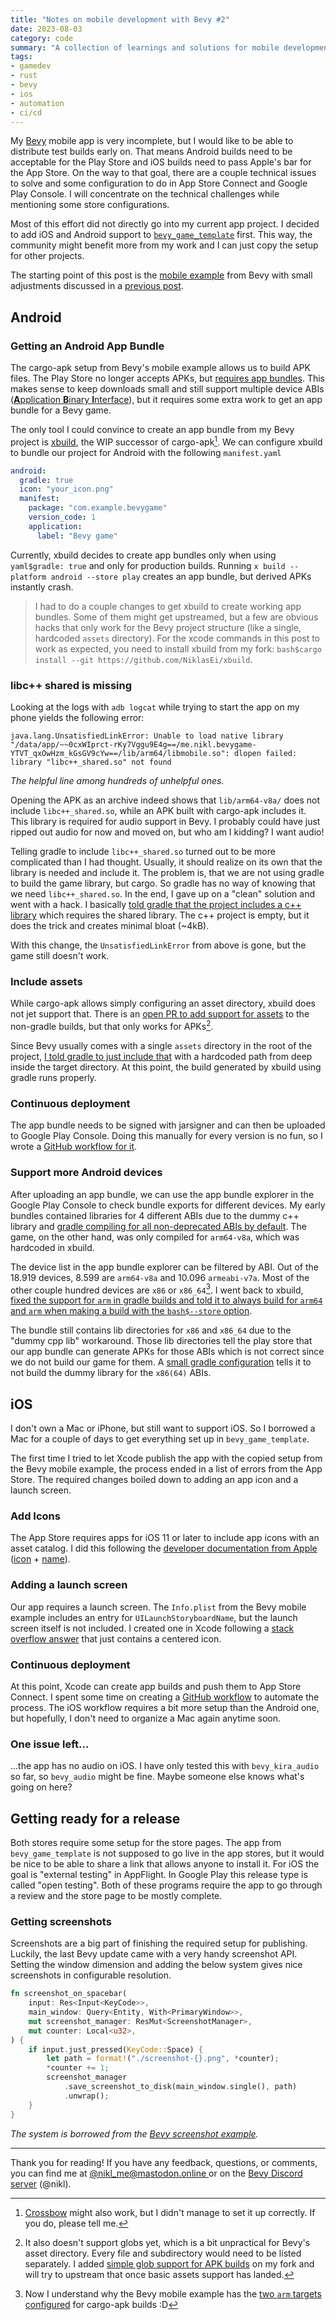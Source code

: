 ```yaml
---
title: "Notes on mobile development with Bevy #2"
date: 2023-08-03
category: code
summary: "A collection of learnings and solutions for mobile development with Bevy. Among others, contains notes on how to get an Android App Bundle and hot to prepare your Android and iOS builds for the stores."
tags:
- gamedev
- rust
- bevy
- ios
- automation
- ci/cd
---
```


My [Bevy][bevy] mobile app is very incomplete, but I would like to be able to distribute test builds early on. That means Android builds need to be acceptable for the Play Store and iOS builds need to pass Apple's bar for the App Store. On the way to that goal, there are a couple technical issues to solve and some configuration to do in App Store Connect and Google Play Console. I will concentrate on the technical challenges while mentioning some store configurations.

Most of this effort did not directly go into my current app project. I decided to add iOS and Android support to [`bevy_game_template`][bevy_game_template] first. This way, the community might benefit more from my work and I can just copy the setup for other projects.

The starting point of this post is the [mobile example][mobile_example] from Bevy with small adjustments discussed in a [previous post][bevy-mobile-1].

## Android

### Getting an Android App Bundle

The cargo-apk setup from Bevy's mobile example allows us to build APK files. The Play Store no longer accepts APKs, but [requires app bundles][app-bundles-only]. This makes sense to keep downloads small and still support multiple device ABIs ([**A**pplication **B**inary **I**nterface][abi-wiki]), but it requires some extra work to get an app bundle for a Bevy game.

The only tool I could convince to create an app bundle from my Bevy project is [xbuild][xbuild], the WIP successor of cargo-apk[^1]. We can configure xbuild to bundle our project for Android with the following `manifest.yaml`

```yaml
android:
  gradle: true
  icon: "your_icon.png"
  manifest:
    package: "com.example.bevygame"
    version_code: 1
    application:
      label: "Bevy game"
```

Currently, xbuild decides to create app bundles only when using `yaml$gradle: true` and only for production builds. Running `x build --platform android --store play` creates an app bundle, but derived APKs instantly crash.

> I had to do a couple changes to get xbuild to create working app bundles. Some of them might get upstreamed, but a few are obvious hacks that only work for the Bevy project structure (like a single, hardcoded `assets` directory). For the xcode commands in this post to work as expected, you need to install xbuild from my fork: `bash$cargo install --git https://github.com/NiklasEi/xbuild`.

### libc++ shared is missing

Looking at the logs with `adb logcat` while trying to start the app on my phone yields the following error:
```log
java.lang.UnsatisfiedLinkError: Unable to load native library "/data/app/~~0cxWIprct-rKy7Vggu9E4g==/me.nikl.bevygame-YTVT_qxOwHzm_kGsGV9cYw==/lib/arm64/libmobile.so": dlopen failed: library "libc++_shared.so" not found
```
*The helpful line among hundreds of unhelpful ones.*

Opening the APK as an archive indeed shows that `lib/arm64-v8a/` does not include `libc++_shared.so`, while an APK built with cargo-apk includes it. This library is required for audio support in Bevy. I probably could have just ripped out audio for now and moved on, but who am I kidding? I want audio!

Telling gradle to include `libc++_shared.so` turned out to be more complicated than I had thought. Usually, it should realize on its own that the library is needed and include it. The problem is, that we are not using gradle to build the game library, but cargo. So gradle has no way of knowing that we need `libc++_shared.so`. In the end, I gave up on a "clean" solution and went with a hack. I basically [told gradle that the project includes a c++ library][xbuild-hack-libc-shared] which requires the shared library. The c++ project is empty, but it does the trick and creates minimal bloat (~4kB).

With this change, the `UnsatisfiedLinkError` from above is gone, but the game still doesn't work.

### Include assets

While cargo-apk allows simply configuring an asset directory, xbuild does not jet support that. There is an [open PR to add support for assets][xbuild-assets-pr] to the non-gradle builds, but that only works for APKs[^2].

Since Bevy usually comes with a single `assets` directory in the root of the project, [I told gradle to just include that][xbuild-hack-include-assets] with a hardcoded path from deep inside the target directory. At this point, the build generated by xbuild using gradle runs properly.

### Continuous deployment

The app bundle needs to be signed with jarsigner and can then be uploaded to Google Play Console. Doing this manually for every version is no fun, so I wrote a [GitHub workflow for it][workflow-android].

### Support more Android devices

After uploading an app bundle, we can use the app bundle explorer in the Google Play Console to check bundle exports for different devices. My early bundles contained libraries for 4 different ABIs due to the dummy c++ library and [gradle compiling for all non-deprecated ABIs by default][gradle-abis]. The game, on the other hand, was only compiled for `arm64-v8a`, which was hardcoded in xbuild.

The device list in the app bundle explorer can be filtered by ABI. Out of the 18.919 devices, 8.599 are `arm64-v8a` and 10.096 `armeabi-v7a`. Most of the other couple hundred devices are `x86` or `x86_64`[^3]. I went back to xbuild, [fixed the support for `arm` in gradle builds and told it to always build for `arm64` and `arm` when making a build with the `bash$--store` option][xbuild-fix-arm].

The bundle still contains lib directories for `x86` and `x86_64` due to the "dummy cpp lib" workaround. Those lib directories tell the play store that our app bundle can generate APKs for those ABIs which is not correct since we do not build our game for them. A [small gradle configuration][xbuild-no-x86] tells it to not build the dummy library for the `x86(64)` ABIs.


## iOS

I don't own a Mac or iPhone, but still want to support iOS. So I borrowed a Mac for a couple of days to get everything set up in `bevy_game_template`.

The first time I tried to let Xcode publish the app with the copied setup from the Bevy mobile example, the process ended in a list of errors from the App Store. The required changes boiled down to adding an app icon and a launch screen.

### Add Icons

The App Store requires apps for iOS 11 or later to include app icons with an asset catalog. I did this following the [developer documentation from Apple][apple-docs-icon] ([icon][template-add-icon] + [name][template-add-icon-name]).

### Adding a launch screen

Our app requires a launch screen. The `Info.plist` from the Bevy mobile example includes an entry for `UILaunchStoryboardName`, but the launch screen itself is not included. I created one in Xcode following a [stack overflow answer][launch-screen-so] that just contains a centered icon.

### Continuous deployment

At this point, Xcode can create app builds and push them to App Store Connect. I spent some time on creating a [GitHub workflow][workflow-ios] to automate the process. The iOS workflow requires a bit more setup than the Android one, but hopefully, I don't need to organize a Mac again anytime soon.

### One issue left...

...the app has no audio on iOS. I have only tested this with `bevy_kira_audio` so far, so `bevy_audio` might be fine. Maybe someone else knows what's going on here?

## Getting ready for a release

Both stores require some setup for the store pages. The app from `bevy_game_template` is not supposed to go live in the app stores, but it would be nice to be able to share a link that allows anyone to install it. For iOS the goal is "external testing" in AppFlight. In Google Play this release type is called "open testing". Both of these programs require the app to go through a review and the store page to be mostly complete.

### Getting screenshots

Screenshots are a big part of finishing the required setup for publishing. Luckily, the last Bevy update came with a very handy screenshot API. Setting the window dimension and adding the below system gives nice screenshots in configurable resolution. 

```rust
fn screenshot_on_spacebar(
    input: Res<Input<KeyCode>>,
    main_window: Query<Entity, With<PrimaryWindow>>,
    mut screenshot_manager: ResMut<ScreenshotManager>,
    mut counter: Local<u32>,
) {
    if input.just_pressed(KeyCode::Space) {
        let path = format!("./screenshot-{}.png", *counter);
        *counter += 1;
        screenshot_manager
            .save_screenshot_to_disk(main_window.single(), path)
            .unwrap();
    }
}
```
*The system is borrowed from the [Bevy screenshot example][bevy-screenshot-example].*

---

Thank you for reading! If you have any feedback, questions, or comments, you can find me at [@nikl_me@mastodon.online ][mastodon] or on the [Bevy Discord server][bevy_discord] (@nikl).

[^1]: [Crossbow](https://github.com/dodorare/crossbow) might also work, but I didn't manage to set it up correctly. If you do, please tell me.
[^2]: It also doesn't support globs yet, which is a bit unpractical for Bevy's asset directory. Every file and subdirectory would need to be listed separately. I added [simple glob support for APK builds][xbuild-fork-support-globs] on my fork and will try to upstream that once basic assets support has landed.
[^3]: Now I understand why the Bevy mobile example has the [two `arm` targets configured](https://github.com/bevyengine/bevy/blob/v0.11.0/examples/mobile/Cargo.toml#L23) for cargo-apk builds :D

[bevy]: https://bevyengine.org/
[mastodon]: https://mastodon.online/@nikl_me
[bevy_discord]: https://discord.gg/bevy
[app-bundles-only]: https://android-developers.googleblog.com/2021/06/the-future-of-android-app-bundles-is.html
[xbuild]: https://github.com/rust-mobile/xbuild
[xbuild-fork]: https://github.com/NiklasEi/xbuild
[xbuild-fork-support-globs]: https://github.com/rust-mobile/xbuild/commit/ba8d23a955723fe758ee0d1db49c872292c32e57
[xbuild-hack-libc-shared]: https://github.com/NiklasEi/xbuild/commit/a32cdc4300023c81586748b6d8cc9bef6c5e8155
[xbuild-hack-include-assets]: https://github.com/NiklasEi/xbuild/commit/a32cdc4300023c81586748b6d8cc9bef6c5e8155#diff-6279764828c50df7615545319f05789a4a73bd72f620f9c6033e7d8d712df8c0R101
[xbuild-assets-pr]: https://github.com/rust-mobile/xbuild/pull/122
[xbuild-fix-arm]: https://github.com/NiklasEi/xbuild/commit/57dacffc8e146e2d3cf7ada24eb90f3865fae568
[xbuild-no-x86]: https://github.com/NiklasEi/xbuild/commit/deddb185d5a8eaf120fff0a144dd4c18156aeecf
[abi-wiki]: https://en.wikipedia.org/wiki/Application_binary_interface
[workflow-android]: https://www.nikl.me/blog/2023/github_workflow_to_publish_android_app/
[workflow-ios]: https://www.nikl.me/blog/2023/github_workflow_to_publish_ios_app/
[bevy-mobile-1]: https://www.nikl.me/blog/2023/notes_on_android_development_using_bevy/
[gradle-abis]: https://developer.android.com/ndk/guides/abis?hl=en#gradle
[launch-screen-so]: https://stackoverflow.com/a/57201089
[apple-docs-icon]: https://developer.apple.com/documentation/xcode/configuring-your-app-icon
[template-add-icon]: https://github.com/NiklasEi/bevy_game_template/pull/61/commits/cf89f657ceeed5b244ac6db482f584be8310a27c
[template-add-icon-name]: https://github.com/NiklasEi/bevy_game_template/pull/61/commits/e70601eab140c3d18973d8138999dceed781eedb
[template-add-launch-screen]: https://github.com/NiklasEi/bevy_game_template/pull/61/commits/4c982c2e4061b2de807f90bd77041065cc5c0a97
[bevy-screenshot-example]: https://github.com/bevyengine/bevy/blob/main/examples/window/screenshot.rs
[bevy_game_template]: https://github.com/NiklasEi/bevy_game_template
[mobile_example]: https://github.com/bevyengine/bevy/tree/main/examples/mobile
